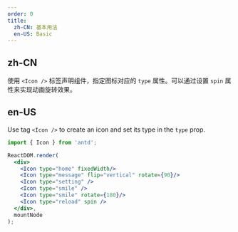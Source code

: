 ```yaml
---
order: 0
title:
  zh-CN: 基本用法
  en-US: Basic
---
```


## zh-CN

使用 `<Icon />` 标签声明组件，指定图标对应的 `type` 属性。可以通过设置 `spin` 属性来实现动画旋转效果。

## en-US

Use tag `<Icon />` to create an icon and set its type in the `type` prop.

````jsx
import { Icon } from 'antd';

ReactDOM.render(
  <div>
    <Icon type="home" fixedWidth/>
    <Icon type="message" flip="vertical" rotate={90}/>
    <Icon type="setting" />
    <Icon type="smile" />
    <Icon type="smile" rotate={180}/>
    <Icon type="reload" spin />
  </div>,
  mountNode
);
````
